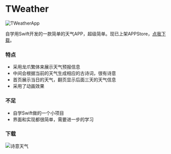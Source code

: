 # TWeather

![TWeatherApp](http://oaej5i484.bkt.clouddn.com/weather1.gif)


自学用Swift开发的一款简单的天气APP，超级简单。现已上架APPStore，[点我下载](https://itunes.apple.com/us/app/shi-yi-tian-qi/id1137566372?l=zh&ls=1&mt=8)。



### 特点
- 采用龙爪繁体来展示天气预报信息
- 中间会根据当前的天气生成相应的古诗词，很有诗意
- 首页展示当日的天气，翻页显示后面三天的天气信息
- 采用了动画效果

### 不足
- 自学Swift做的一个小项目
- 界面和实现都很简单，需要进一步的学习

### 下载

![诗意天气](http://oaej5i484.bkt.clouddn.com/1469884952.png)